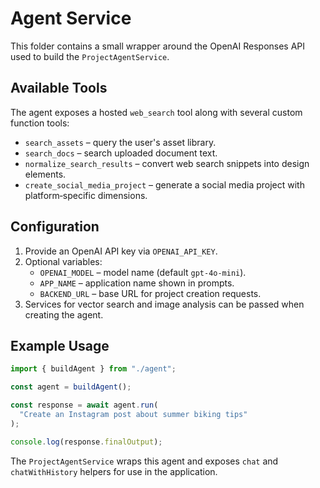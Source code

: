 # Agent Service

This folder contains a small wrapper around the OpenAI Responses API used to build the `ProjectAgentService`.

## Available Tools

The agent exposes a hosted `web_search` tool along with several custom function tools:

- `search_assets` – query the user's asset library.
- `search_docs` – search uploaded document text.
- `normalize_search_results` – convert web search snippets into design elements.
- `create_social_media_project` – generate a social media project with platform‑specific dimensions.

## Configuration

1. Provide an OpenAI API key via `OPENAI_API_KEY`.
2. Optional variables:
   - `OPENAI_MODEL` – model name (default `gpt-4o-mini`).
   - `APP_NAME` – application name shown in prompts.
   - `BACKEND_URL` – base URL for project creation requests.
3. Services for vector search and image analysis can be passed when creating the agent.

## Example Usage

```ts
import { buildAgent } from "./agent";

const agent = buildAgent();

const response = await agent.run(
  "Create an Instagram post about summer biking tips"
);

console.log(response.finalOutput);
```

The `ProjectAgentService` wraps this agent and exposes `chat` and `chatWithHistory` helpers for use in the application.
